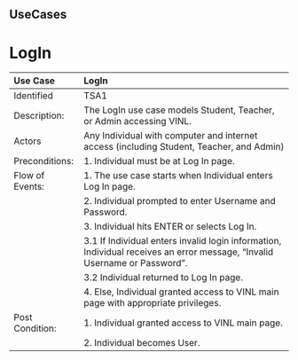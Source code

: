 ## UseCases ##


# LogIn #


| Use Case | LogIn |
|:---------|:------|
|Identified | TSA1  |
| Description: | The LogIn use case models Student, Teacher, or Admin accessing VINL.|
|Actors    | Any Individual with computer and internet access (including Student, Teacher, and Admin)|
| Preconditions: | 1. Individual must be at Log In page.|
|Flow of Events: |1. The use case starts when Individual enters Log In page.|
|                |2. Individual prompted to enter Username and Password. |
|                |3. Individual hits ENTER or selects Log In. |
|                |3.1        If Individual enters invalid login information, Individual receives an error message, “Invalid Username or Password”.|
|                |3.2        Individual returned to Log In page.|
|                |4. Else, Individual granted access to VINL main page with appropriate privileges. |
|Post Condition:| 1. Individual granted access to VINL main page.|
|               | 2. Individual becomes User.|